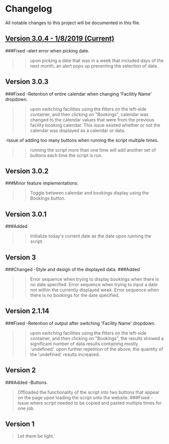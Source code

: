 # Changelog
All notable changes to this project will be documented in this file.

## [Version 3.0.4 - 1/8/2019 (Current)]
###Fixed
-alert error when picking date.
>>upon picking a date that was in a week that included days of the next month, an alert pops up preventing the selection of date.

## Version 3.0.3
###Fixed
-Retention of entire calendar when changing 'Facilitiy Name' dropdown.
>>upon switching facilities using the filters on the left-side container, and then clicking on "Bookings", calendar was changed to the calendar values that were from the previous facility booking calendar.
>>This issue existed whether or not the calendar was displayed as a calendar or data.

-Issue of adding too many buttons when running the script multiple times.
>>running the script more than one time will add another set of buttons each time the script is run.

## Version 3.0.2
###Minor feature implementations:
>>Toggle between calendar and bookings display using the Bookings button.

## Version 3.0.1
###Added
>>Initialize today's current date as the date upon running the script.

## Version 3
###Changed 
-Style and design of the displayed data.
###Added
>>Error sequence when trying to display bookings when there is no date specified.
>>Error sequence when trying to input a date not within the currently displayed week.
>>Error sequence when there is no bookings for the date specified.

## Version 2.1.14
###Fixed
-Retention of output after switching 'Facility Name' dropdown.
>>upon switching facilities using the filters on the left-side container, and then clicking on "Bookings", the results showed a significant number of data results containing mostly 'undefined'. 
>>upon further repetition of the above, the quantity of the 'undefined' results increased.

## Version 2
###Added
-Buttons.
>Offloaded the functionality of the script into two buttons that appear on the page upon loading the script onto the website.
###Fixed
-Issue where script needed to be copied and pasted multiple times for one job.

## Version 1
>Let there be light.

[Version 3.0.4 - 1/8/2019 (Current)]: https://github.com/Hantasmagoria/mcojn/blob/master/src/source.js
